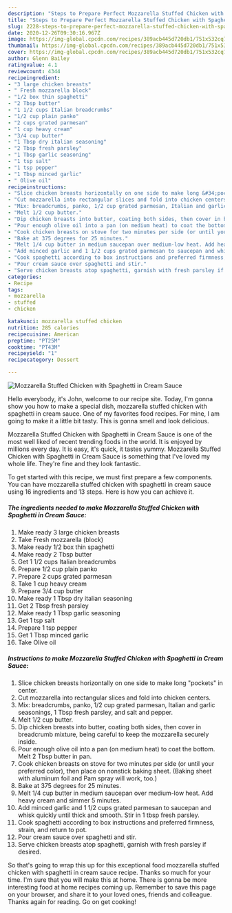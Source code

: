 ```yaml
---
description: "Steps to Prepare Perfect Mozzarella Stuffed Chicken with Spaghetti in Cream Sauce"
title: "Steps to Prepare Perfect Mozzarella Stuffed Chicken with Spaghetti in Cream Sauce"
slug: 2228-steps-to-prepare-perfect-mozzarella-stuffed-chicken-with-spaghetti-in-cream-sauce
date: 2020-12-26T09:30:16.967Z
image: https://img-global.cpcdn.com/recipes/389acb445d720db1/751x532cq70/mozzarella-stuffed-chicken-with-spaghetti-in-cream-sauce-recipe-main-photo.jpg
thumbnail: https://img-global.cpcdn.com/recipes/389acb445d720db1/751x532cq70/mozzarella-stuffed-chicken-with-spaghetti-in-cream-sauce-recipe-main-photo.jpg
cover: https://img-global.cpcdn.com/recipes/389acb445d720db1/751x532cq70/mozzarella-stuffed-chicken-with-spaghetti-in-cream-sauce-recipe-main-photo.jpg
author: Glenn Bailey
ratingvalue: 4.1
reviewcount: 4344
recipeingredient:
- "3 large chicken breasts"
- " Fresh mozzarella block"
- "1/2 box thin spaghetti"
- "2 Tbsp butter"
- "1 1/2 cups Italian breadcrumbs"
- "1/2 cup plain panko"
- "2 cups grated parmesan"
- "1 cup heavy cream"
- "3/4 cup butter"
- "1 Tbsp dry italian seasoning"
- "2 Tbsp fresh parsley"
- "1 Tbsp garlic seasoning"
- "1 tsp salt"
- "1 tsp pepper"
- "1 Tbsp minced garlic"
- " Olive oil"
recipeinstructions:
- "Slice chicken breasts horizontally on one side to make long &#34;pockets&#34; in center."
- "Cut mozzarella into rectangular slices and fold into chicken centers."
- "Mix: breadcrumbs, panko, 1/2 cup grated parmesan, Italian and garlic seasonings, 1 Tbsp fresh parsley, and salt and pepper."
- "Melt 1/2 cup butter."
- "Dip chicken breasts into butter, coating both sides, then cover in breadcrumb mixture, being careful to keep the mozzarella securely inside."
- "Pour enough olive oil into a pan (on medium heat) to coat the bottom. Melt 2 Tbsp butter in pan."
- "Cook chicken breasts on stove for two minutes per side (or until your preferred color), then place on nonstick baking sheet. (Baking sheet with aluminum foil and Pam spray will work, too.)"
- "Bake at 375 degrees for 25 minutes."
- "Melt 1/4 cup butter in medium saucepan over medium-low heat. Add heavy cream and simmer 5 minutes."
- "Add minced garlic and 1 1/2 cups grated parmesan to saucepan and whisk quickly until thick and smooth. Stir in 1 tbsp fresh parsley."
- "Cook spaghetti according to box instructions and preferred firmness, strain, and return to pot."
- "Pour cream sauce over spaghetti and stir."
- "Serve chicken breasts atop spaghetti, garnish with fresh parsley if desired."
categories:
- Recipe
tags:
- mozzarella
- stuffed
- chicken

katakunci: mozzarella stuffed chicken 
nutrition: 285 calories
recipecuisine: American
preptime: "PT25M"
cooktime: "PT43M"
recipeyield: "1"
recipecategory: Dessert

---
```



![Mozzarella Stuffed Chicken with Spaghetti in Cream Sauce](https://img-global.cpcdn.com/recipes/389acb445d720db1/751x532cq70/mozzarella-stuffed-chicken-with-spaghetti-in-cream-sauce-recipe-main-photo.jpg)

Hello everybody, it's John, welcome to our recipe site. Today, I'm gonna show you how to make a special dish, mozzarella stuffed chicken with spaghetti in cream sauce. One of my favorites food recipes. For mine, I am going to make it a little bit tasty. This is gonna smell and look delicious.



Mozzarella Stuffed Chicken with Spaghetti in Cream Sauce is one of the most well liked of recent trending foods in the world. It is enjoyed by millions every day. It is easy, it's quick, it tastes yummy. Mozzarella Stuffed Chicken with Spaghetti in Cream Sauce is something that I've loved my whole life. They're fine and they look fantastic.


To get started with this recipe, we must first prepare a few components. You can have mozzarella stuffed chicken with spaghetti in cream sauce using 16 ingredients and 13 steps. Here is how you can achieve it.

<!--inarticleads1-->

##### The ingredients needed to make Mozzarella Stuffed Chicken with Spaghetti in Cream Sauce:

1. Make ready 3 large chicken breasts
1. Take  Fresh mozzarella (block)
1. Make ready 1/2 box thin spaghetti
1. Make ready 2 Tbsp butter
1. Get 1 1/2 cups Italian breadcrumbs
1. Prepare 1/2 cup plain panko
1. Prepare 2 cups grated parmesan
1. Take 1 cup heavy cream
1. Prepare 3/4 cup butter
1. Make ready 1 Tbsp dry italian seasoning
1. Get 2 Tbsp fresh parsley
1. Make ready 1 Tbsp garlic seasoning
1. Get 1 tsp salt
1. Prepare 1 tsp pepper
1. Get 1 Tbsp minced garlic
1. Take  Olive oil




<!--inarticleads2-->

##### Instructions to make Mozzarella Stuffed Chicken with Spaghetti in Cream Sauce:

1. Slice chicken breasts horizontally on one side to make long &#34;pockets&#34; in center.
1. Cut mozzarella into rectangular slices and fold into chicken centers.
1. Mix: breadcrumbs, panko, 1/2 cup grated parmesan, Italian and garlic seasonings, 1 Tbsp fresh parsley, and salt and pepper.
1. Melt 1/2 cup butter.
1. Dip chicken breasts into butter, coating both sides, then cover in breadcrumb mixture, being careful to keep the mozzarella securely inside.
1. Pour enough olive oil into a pan (on medium heat) to coat the bottom. Melt 2 Tbsp butter in pan.
1. Cook chicken breasts on stove for two minutes per side (or until your preferred color), then place on nonstick baking sheet. (Baking sheet with aluminum foil and Pam spray will work, too.)
1. Bake at 375 degrees for 25 minutes.
1. Melt 1/4 cup butter in medium saucepan over medium-low heat. Add heavy cream and simmer 5 minutes.
1. Add minced garlic and 1 1/2 cups grated parmesan to saucepan and whisk quickly until thick and smooth. Stir in 1 tbsp fresh parsley.
1. Cook spaghetti according to box instructions and preferred firmness, strain, and return to pot.
1. Pour cream sauce over spaghetti and stir.
1. Serve chicken breasts atop spaghetti, garnish with fresh parsley if desired.




So that's going to wrap this up for this exceptional food mozzarella stuffed chicken with spaghetti in cream sauce recipe. Thanks so much for your time. I'm sure that you will make this at home. There is gonna be more interesting food at home recipes coming up. Remember to save this page on your browser, and share it to your loved ones, friends and colleague. Thanks again for reading. Go on get cooking!
